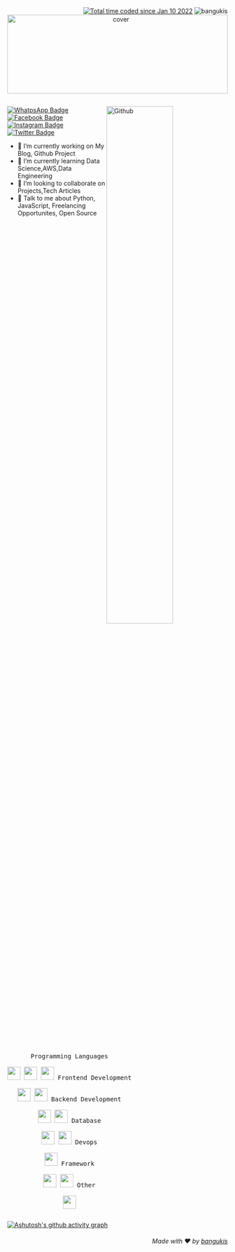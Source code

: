 <div align="right">
  <a href="https://wakatime.com/@621c6d6b-c5d8-477d-be7c-ba795b482ae2"><img src="https://wakatime.com/badge/user/621c6d6b-c5d8-477d-be7c-ba795b482ae2.svg" alt="Total time coded since Jan 10 2022" /></a>
  <img src="https://komarev.com/ghpvc/?username=bangukis&label=Profile%20views&color=0e75b6&style=flat" alt="bangukis" />
</div>

<div align="center">
<img width="100%" height = "180px" src="https://i.imgur.com/kx2eopf.png" alt="cover" />
</div>

## 
<img width="55%" align="right" alt="Github" src="https://github-readme-streak-stats.herokuapp.com/?user=bangukis" alt="bangukis" />

[![WhatpsApp Badge](https://img.shields.io/badge/-WhatsApp-2cee00?style=flat&logo=whatsapp&logoColor=white&link=https://wa.me/628987830346/)](https://wa.me/628987830346/)
[![Facebook Badge](https://img.shields.io/badge/-bangukiss-blue?style=flat&logo=facebook&logoColor=white&link=https://facebook.com/bangukiss/)](https://www.facebook.com/bangukiss/)
[![Instagram Badge](https://img.shields.io/badge/-bangukis-red?style=flat&logo=instagram&logoColor=white&link=https://ig.com/bangukis/)](https://ig.com/bangukis/)
[![Twitter Badge](https://img.shields.io/badge/-bangukiss-00acee?style=flat&logo=twitter&logoColor=white&link=https://twitter.com/bangukiss/)](https://www.twitter.com/bangukiss/)


- 🔭 I’m currently working on My Blog, Github Project
- 🌱 I’m currently learning Data Science,AWS,Data Engineering 
- 👯 I’m looking to collaborate on Projects,Tech Articles 
- 💬 Talk to me about Python, JavaScript, Freelancing Opportunites, Open Source
## 

<p style="display: inline-block;" align="center">
  <kbd>
    <kbd>Programming Languages</kbd>
    <br>
    <br>
    <img width="30px" src="https://cdn.jsdelivr.net/gh/devicons/devicon/icons/javascript/javascript-original.svg" />
    <img width="30px" src="https://cdn.jsdelivr.net/gh/devicons/devicon/icons/php/php-original.svg" />
    <img width="30px" src="https://cdn.jsdelivr.net/gh/devicons/devicon/icons/python/python-original.svg" />
  </kbd>
  <kbd>
    <kbd>Frontend Development</kbd>
    <br>
    <br>
    <img width="30px" src="https://cdn.jsdelivr.net/gh/devicons/devicon/icons/html5/html5-original.svg" /> 
    <img width="30px" src="https://cdn.jsdelivr.net/gh/devicons/devicon/icons/bootstrap/bootstrap-original.svg" />
  </kbd>
  <kbd>
    <kbd>Backend Development</kbd>
    <br>
    <br>
    <img width="30px" src="https://cdn.jsdelivr.net/gh/devicons/devicon/icons/nodejs/nodejs-original.svg" />
    <img width="30px" src="https://cdn.jsdelivr.net/gh/devicons/devicon/icons/nginx/nginx-original.svg" />
  </kbd>
  <kbd>
    <kbd>Database</kbd>
    <br>
    <br>
    <img width="30px" src="https://cdn.jsdelivr.net/gh/devicons/devicon/icons/mysql/mysql-original-wordmark.svg" />
    <img width="30px" src="https://cdn.jsdelivr.net/gh/devicons/devicon/icons/oracle/oracle-original.svg" />
  </kbd>
  <kbd>
    <kbd>Devops</kbd>
    <br>
    <br>
    <img width="30px" src="https://cdn.jsdelivr.net/gh/devicons/devicon/icons/bash/bash-original.svg" />
  </kbd>
  <kbd>
    <kbd>Framework</kbd>
    <br>
    <br>
    <img width="30px" src="https://cdn.jsdelivr.net/gh/devicons/devicon/icons/laravel/laravel-plain-wordmark.svg" />
    <img width="30px" src="https://cdn.jsdelivr.net/gh/devicons/devicon/icons/codeigniter/codeigniter-plain-wordmark.svg" />
  </kbd>
  <kbd>
    <kbd>Other</kbd>
    <br>
    <br>
    <img width="30px" src="https://cdn.jsdelivr.net/gh/devicons/devicon/icons/git/git-original-wordmark.svg" />
  </kbd>
</p>

[![Ashutosh's github activity graph](https://activity-graph.herokuapp.com/graph?username=bangukis&bg_color=fffff0&color=708090&line=24292e&point=24292e&area=true&hide_border=true)](https://github.com/bangukis/)

<h6 align="right">Made with ❤️ by <a href="https://github.com/bangukis">bangukis</a></h6>
